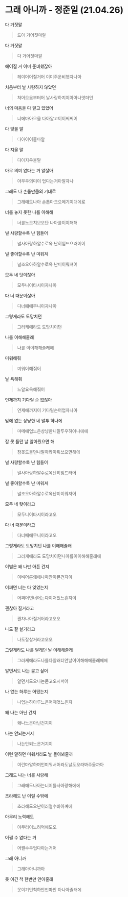 # 그래 아니까 - 정준일 (21.04.26)

다 거짓말

>드아 거어짓마알

다 거짓말

>다 거어짓마알

헤어질 거 이미 준비했잖아

>헤이어어질거어 이미주운비햇자나아

처음부터 날 사랑하지 않았던

>처어으음부터어 날사랑하지이아아나앗더언 

너의 마음을 다 알고 있었어

> 너에마아으믈 다아알고이이써써어

다 잊을 말

>다아이이즐마알

다 지울 말

>다아지우울말

아무 의미 없다는 거 알잖아

>아무우의미이 업다는거아알자나

그래도 나 손톱만큼의 기대로

>그래애도나아 손톱마크으메기이대에로

너를 놓지 못한 나를 이해해

>너를노오치모오탄 나아를이이해해

널 사랑할수록 난 힘들어

>널사아랑하알수로옥 난히임드으러어어

널 좋아할수록 난 미워져

>널조오아하알수로옥 난미이워져어

모두 네 탓이잖아

>모두니이타시이자나아

다 너 때문이잖아

>다너떄에무니이자나아

그렇게라도 도망치던

>그러케에라도 도망치이던

나를 이해해줄래

>나를 이이해해줄래에

미워해줘

>미워어해줘어

날 욕해줘

>느알요옥해줘어

언제까지 기다릴 순 없잖아

>언제에까지이 기다릴순어업자나아

맘에 없는 상냥한 네 말투 하나에

>마메에업느은상냥한니말투우하아나에에

잠 못 들던 날 알아줬으면 해

>잠못드을던나알아라아줘쓰으면해에

널 사랑할수록 난 힘들어

>널사아랑하알수로옥난히임드러어

널 좋아할수록 난 미워져

>널조오아하알수로옥난미이워져어

모두 네 탓이라고

>모두니이타시이라고오

다 너 때문이라고

>다너때에무니이라고오

그렇게라도 도망치던 나를 이해해줄래

>그러케에라도 도망치이던나아를이이해해줄래에

이별은 왜 나만 아픈 건지

>이벼어른왜에나마안아픈건지이

어쩌면 너는 다 잊었는지

>어쩌어면너어는다이저었느흔지이

괜찮아 질거라고

>괜차나아질거어라고오오

나도 잘 살거라고

>나도잘살거라고오오

그렇게라도 나를 달래던 날 이해해줄래

>그러케에라도나를다알래더언날이이해해에줄래에에

알면서도 나는 묻고 싶어

>알면서도오나는묻고오시퍼어

나 없는 하루는 어땠는지

>나업는하아루느은어때앳느은지

왜 나는 아닌 건지

>왜나느은아닌건지이

나는 안되는거지

>나는안되느은거지이

이런 말하면 미워서라도 날 돌아봐줄까

>이런마알하며언미워서어라도날도오라봐주울까아

그래도 나는 너를 사랑해

>그래애도나아는너어를사아랑해에에

초라해도 난 이럴 수밖에

>초라해도오난이러얼수바아꼐에

아무리 노력해도

> 아무리이노려억해도오

어쩔 수 없다는 거

>어쩔수우업다아는거어

그래 아니까

> 그래아아니까아

못 이긴 척 한번만 안아줄래

> 못이기인척하안번마안 아나아줄래에